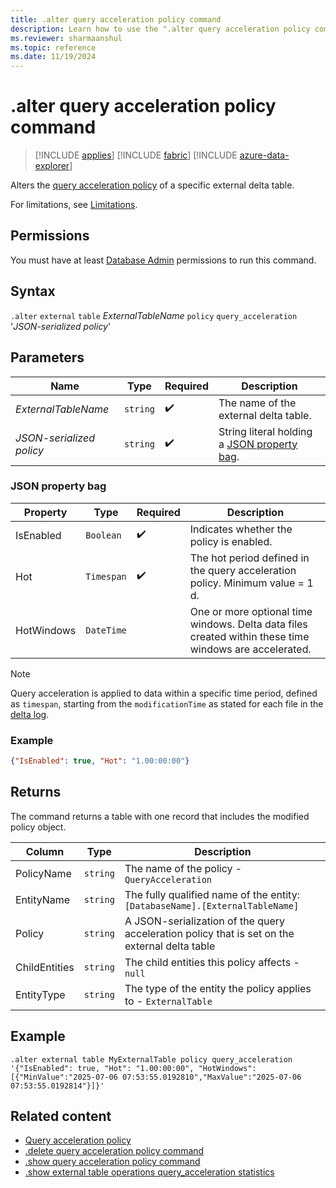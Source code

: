 ```yaml
---
title: .alter query acceleration policy command
description: Learn how to use the ".alter query acceleration policy command" to accelerate queries over external delta tables.
ms.reviewer: sharmaanshul
ms.topic: reference
ms.date: 11/19/2024
---
```

# .alter query acceleration policy command

> [!INCLUDE [applies](../includes/applies-to-version/applies.md)] [!INCLUDE [fabric](../includes/applies-to-version/fabric.md)] [!INCLUDE [azure-data-explorer](../includes/applies-to-version/azure-data-explorer.md)]

Alters the [query acceleration policy](query-acceleration-policy.md) of a specific external delta table.

For limitations, see [Limitations](query-acceleration-policy.md#limitations).

## Permissions

You must have at least [Database Admin](../access-control/role-based-access-control.md) permissions to run this command.

## Syntax

`.alter` `external` `table` *ExternalTableName* `policy` `query_acceleration` '*JSON-serialized policy*'

## Parameters

| Name                     | Type     | Required           | Description                                 |
| ------------------------ | -------- | ------------------ | ------------------------------------------- |
| *ExternalTableName*      | `string` | :heavy_check_mark: | The name of the external delta table.       |
| *JSON-serialized policy* | `string` | :heavy_check_mark: | String literal holding a [JSON property bag](#json-property-bag). |

### JSON property bag

| Property  | Type       | Required           | Description                                                                  |
| --------- | ---------- | ------------------ | ---------------------------------------------------------------------------- |
| IsEnabled | `Boolean`  | :heavy_check_mark: | Indicates whether the policy is enabled.                                     |
| Hot       | `Timespan` | :heavy_check_mark: | The hot period defined in the query acceleration policy. Minimum value = 1 d. |
| HotWindows       | `DateTime` |  | One or more optional time windows. Delta data files created within these time windows are accelerated. |

> [!NOTE]
> Query acceleration is applied to data within a specific time period, defined as `timespan`, starting from the `modificationTime` as stated for each file in the [delta log](https://github.com/delta-io/delta/blob/master/PROTOCOL.md#add-file-and-remove-file). 

### Example

```json
{"IsEnabled": true, "Hot": "1.00:00:00"}
```

## Returns

The command returns a table with one record that includes the modified policy object.

| Column        | Type     | Description                                                                    |
| ------------- | -------- | ------------------------------------------------------------------------------ |
| PolicyName    | `string` | The name of the policy - `QueryAcceleration`                                   |
| EntityName    | `string` | The fully qualified name of the entity: `[DatabaseName].[ExternalTableName]`   |
| Policy        | `string` | A JSON-serialization of the query acceleration policy that is set on the external delta table |
| ChildEntities | `string` | The child entities this policy affects - `null`                                |
| EntityType    | `string` | The type of the entity the policy applies to - `ExternalTable`                 |

## Example

```Kusto
.alter external table MyExternalTable policy query_acceleration '{"IsEnabled": true, "Hot": "1.00:00:00", "HotWindows":[{"MinValue":"2025-07-06 07:53:55.0192810","MaxValue":"2025-07-06 07:53:55.0192814"}]}'
```

## Related content

* [Query acceleration policy](query-acceleration-policy.md)
* [.delete query acceleration policy command](delete-query-acceleration-policy-command.md)
* [.show query acceleration policy command](show-query-acceleration-policy-command.md)
* [.show external table operations query_acceleration statistics](show-external-table-operations-query-acceleration-statistics.md)
